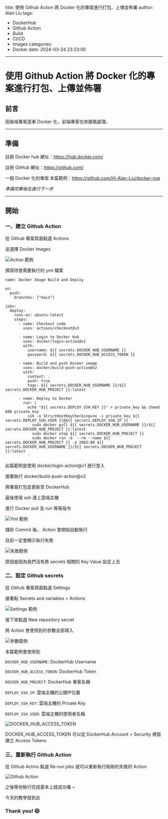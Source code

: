 title: 使用 Github Action 將 Docker 化的專案進行打包、上傳並佈署
author: Alan Liu
tags:
  - DockerHub
  - Github Action
  - Build
  - CI/CD
  - Images
categories:
  - Docker
date: 2024-03-24 23:23:00
---
# 使用 Github Action 將 Docker 化的專案進行打包、上傳並佈署

## 前言

因後端專案逐漸 Docker 化，前端專案也來跟風處理。

---

## 準備

註冊 Docker hub
網址：https://hub.docker.com/

註冊 GitHub
網址：https://github.com/

一個 Docker 化的專案
本篇範例：https://github.com/Hi-Alan-Liu/docker-vue

*準備完畢後在進行下一步*

---

## 開始

### 一、建立 Github Action

從 Github 專案頁面點選 Actions 

並選擇 Docker images

![Action 範例](1711294253296.jpg)

撰寫待會需要執行的 yml 檔案

```yml=
name: Docker Image Build and Deploy

on:
  push:
    branches: ["main"]

jobs:
  deploy:
    runs-on: ubuntu-latest
    steps:
      - name: Checkout code
        uses: actions/checkout@v3

      - name: Login to Docker Hub
        uses: docker/login-action@v1
        with:
          username: ${{ secrets.DOCKER_HUB_USERNAME }}
          password: ${{ secrets.DOCKER_HUB_ACCESS_TOKEN }}

      - name: Build and push Docker image
        uses: docker/build-push-action@v2
        with:
          context: .
          push: true
          tags: ${{ secrets.DOCKER_HUB_USERNAME }}/${{ secrets.DOCKER_HUB_PROJECT }}:latest

      - name: Deploy to Docker
        run: |
          echo "${{ secrets.DEPLOY_SSH_KEY }}" > private_key && chmod 600 private_key
          ssh -o StrictHostKeyChecking=no -i private_key ${{ secrets.DEPLOY_SSH_USER }}@${{ secrets.DEPLOY_SSH_IP }} '
            sudo docker pull ${{ secrets.DOCKER_HUB_USERNAME }}/${{ secrets.DOCKER_HUB_PROJECT }}:latest
            sudo docker stop ${{ secrets.DOCKER_HUB_PROJECT }}
            sudo docker run -d  --rm --name ${{ secrets.DOCKER_HUB_PROJECT }} -p 2083:80 ${{ secrets.DOCKER_HUB_USERNAME }}/${{ secrets.DOCKER_HUB_PROJECT }}:latest
          '
```

此篇範例是使用 docker/login-action@v1 進行登入

接著執行 docker/build-push-action@v2

將專案打包並更新至 DockerHub

最後使用 ssh 連上雲端主機

進行 Docker pull 及 run 等等指令

![Yml 範例](1711295086499.jpg)

儲存 Commit 後， Action 會開始自動執行

目前一定會顯示執行失敗

![失敗範例](messageImage_1711295596311.jpg)

原因是因為我們沒有將 secrets 相關的 Key Value 設定上去


### 二、設定 Github secrets

從 Github 專案頁面點選 Settings

接著點 Secrets and variables > Actions

![Settings 範例](1711294516622.jpg)

接下來點選 New repository secret

將 Action 會使用到的參數全部填入

![參數範例](1711294929554.jpg)

本篇範例會使用到

`DOCKER_HUB_USERNAME`: DockerHub Username

`DOCKER_HUB_ACCESS_TOKEN`: DockerHub Token

`DOCKER_HUB_PROJECT`: DockerHub 專案名稱

`DEPLOY_SSH_IP`: 雲端主機的公開IP位置

`DEPLOY_SSH_KEY`: 雲端主機的 Private Key

`DEPLOY_SSH_USER`: 雲端主機的使用者名稱

![DOCKER_HUB_ACCESS_TOKEN](1711296512499.jpg)

DOCKER_HUB_ACCESS_TOKEN 可以從 DockerHub Account > Security 裡面建立 Access Tokens


### 三、重新執行 Github Action

從 Github Actino 點選 Re-run jobs 就可以重新執行剛剛的失敗的 Action

![Github Action](1711296738243.jpg)

之後等他執行完成基本上就成功囉 ~

今天的教學就到此

### Thank you! :smile:



